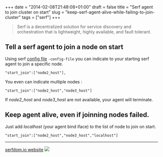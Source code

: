 +++
date = "2014-02-08T21:48:08+01:00"
draft = false
title = "Serf agent to join cluster on start"
slug = "keep-serf-agent-alive-while-failing-to-join-cluster"
tags = ["serf"]
+++

> Serf is a decentralized solution for service discovery and orchestration that is lightweight, highly available, and fault tolerant.

## Tell a serf agent to join a node on start

Using serf [config file](http://www.serfdom.io/docs/agent/options.html) `-config-file` you can indicate to your starting serf agent to join a specific node.

`"start_join":["node2_host"],`

You even can indicate multiple nodes :

`"start_join":["node2_host","node3_host"]`


If *node2_host* and *node3_host* are not available, your agent will terminate.

## Keep agent alive, even if joinning nodes failed.

Just add _localhost_ (your agent bind iface) to the list of node to join on start.

`"start_join":["node2_host","node3_host","localhost"]`


---

[serfdom.io website](http://serfdom.io)
![](/content/images/2014/Feb/serf_logo.png)